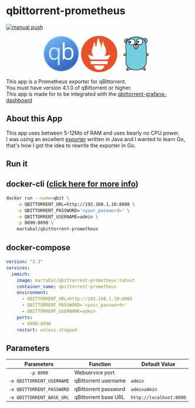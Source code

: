 # qbittorrent-prometheus

[![manual push](https://github.com/martabal/qbittorrent-prometheus/actions/workflows/push_docker.yml/badge.svg)](https://github.com/martabal/qbittorrent-prometheus/actions/workflows/push_docker.yml)

<p align="center">
<img src="img/qbittorrent.png" width=100> <img src="img/prometheus.png" width=100><img src="img/golang.png" width=100>
</p>

This app is a Prometheus exporter for qBittorrent.  
You must have version 4.1.0 of qBittorrent or higher.  
This app is made for to be integrated with the [qbittorrent-grafana-dashboard](https://github.com/caseyscarborough/qbittorrent-grafana-dashboard)  

## About this App

This app uses between 5-12Mo of RAM and uses bearly no CPU power.  
I was using an excellent [exporter](https://github.com/caseyscarborough/qbittorrent-exporter) written in Java and I wanted to learn Go, that's how I got the idea to rewrite the exporter in Go.

## Run it

## docker-cli ([click here for more info](https://docs.docker.com/engine/reference/commandline/cli/))

```sh
docker run --name=qbit \
    -e QBITTORRENT_URL=http://192.168.1.10:8080 \
    -e QBITTORRENT_PASSWORD='<your_password>' \
    -e QBITTORRENT_USERNAME=admin \
    -p 8090:8090 \
    martabal/qbittorrent-prometheus
```

## docker-compose

```yaml
version: "2.1"
services:
  immich:
    image: martabal/qbittorrent-prometheus:latest
    container_name: qbittorrent-prometheus
    environment:
      - QBITTORRENT_URL=http://192.168.1.10:8080
      - QBITTORRENT_PASSWORD='<your_password>'
      - QBITTORRENT_USERNAME=admin
    ports:
      - 8090:8090
    restart: unless-stopped
```

## Parameters

| Parameters | Function | Default Value |
| :-----: | ----- | ----- |
| `-p 8090` | Webservice port |  |
| `-e QBITTORRENT_USERNAME` | qBittorrent username | `admin` |
| `-e QBITTORRENT_PASSWORD` | qBittorrent password | `adminadmin` |
| `-e QBITTORRENT_BASE_URL` | qBittorrent base URL | `http://localhost:8090` |
